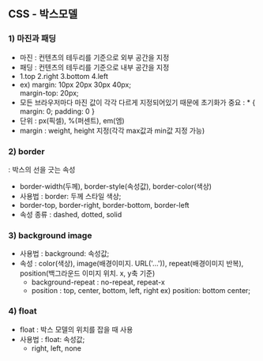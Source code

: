 ## CSS - 박스모델    
### 1) 마진과 패딩     
 - 마진 : 컨텐츠의 테두리를 기준으로 외부 공간을 지정     
 - 패딩 : 컨텐츠의 테두리를 기준으로 내부 공간을 지정    
 - 1.top 2.right 3.bottom 4.left    
 - ex) margin: 10px 20px 30px 40px;      
        margin-top: 20px;     
 - 모든 브라우저마다 마진 값이 각각 다르게 지정되어있기 때문에 초기화가 중요 : * { margin: 0; padding: 0 }    
 - 단위 : px(픽셀), %(퍼센트), em(엠)    
 - margin : weight, height 지정(각각 max값과 min값 지정 가능)      
   
### 2) border    
 : 박스의 선을 긋는 속성    
 - border-width(두께), border-style(속성값), border-color(색상)    
 - 사용법 : border: 두께 스타일 색상;    
 - border-top, border-right, border-bottom, border-left    
 - 속성 종류 : dashed, dotted, solid    

### 3) background image    
 - 사용법 : background: 속성값;    
 - 속성 : color(색상), image(배경이미지. URL('...')), repeat(배경이미지 반복), position(백그라운드 이미지 위치. x, y축 기준)    
   - background-repeat : no-repeat, repeat-x     
   - position : top, center, bottom, left, right  ex) position: bottom center;     

### 4) float    
 - float : 박스 모델의 위치를 잡을 때 사용    
 - 사용법 : float: 속성값;     
   - right, left, none     